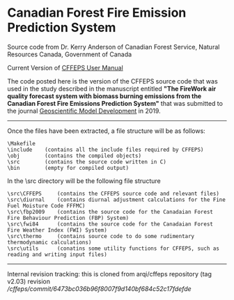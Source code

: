 # Canadian Forest Fire Emission Prediction System #
Source code from Dr. Kerry Anderson of Canadian Forest Service, Natural Resources Canada, Government of Canada

Current Version of [CFFEPS User Manual](CFFEPS_20180607_v2.pdf)

The code posted here is the version of the CFFEPS source code that was used in the study described in the manuscript entitled **"The FireWork air quality forecast system with biomass burning emissions from the Canadian Forest Fire Emissions Prediction System"** that was submitted to the journal [Geoscientific Model Development](https://www.geoscientific-model-development.net) in 2019.

---

Once the files have been extracted, a file structure will be as follows:

    \Makefile
    \include    (contains all the include files required by CFFEPS)
    \obj        (contains the compiled objects)
    \src        (contains the source code written in C)
    \bin        (empty for compiled output)

In the \src directory will be the following file structure

    \src\CFFEPS     (contains the CFFEPS source code and relevant files)
    \src\diurnal    (contains diurnal adjustment calculations for the Fine Fuel Moisture Code FFFMC)
    \src\fbp2009    (contains the source code for the Canadaian Forest Fire Behaviour Prediction (FBP) System)
    \src\fwi84      (contains the source code for the Canadaian Forest Fire Weather Index (FWI) System)
    \src\thermo     (contains source code to do some rudimentary thermodynamic calculations)
    \src\utils      (conatins some utility functions for CFFEPS, such as reading and writing input files)

    
---

Internal revision tracking: this is cloned from arqi/cffeps repository (tag v2.03) revision 
*/cffeps/commit/6473bc036b96f8007f9d140bf684c52c17fdefde*
